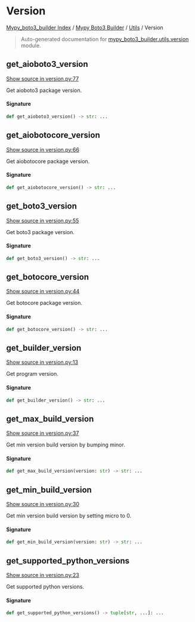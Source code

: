 # Version

[Mypy_boto3_builder Index](../../README.md#mypy_boto3_builder-index) / [Mypy Boto3 Builder](../index.md#mypy-boto3-builder) / [Utils](./index.md#utils) / Version

> Auto-generated documentation for [mypy_boto3_builder.utils.version](https://github.com/youtype/mypy_boto3_builder/blob/main/mypy_boto3_builder/utils/version.py) module.

## get_aioboto3_version

[Show source in version.py:77](https://github.com/youtype/mypy_boto3_builder/blob/main/mypy_boto3_builder/utils/version.py#L77)

Get aioboto3 package version.

#### Signature

```python
def get_aioboto3_version() -> str: ...
```



## get_aiobotocore_version

[Show source in version.py:66](https://github.com/youtype/mypy_boto3_builder/blob/main/mypy_boto3_builder/utils/version.py#L66)

Get aiobotocore package version.

#### Signature

```python
def get_aiobotocore_version() -> str: ...
```



## get_boto3_version

[Show source in version.py:55](https://github.com/youtype/mypy_boto3_builder/blob/main/mypy_boto3_builder/utils/version.py#L55)

Get boto3 package version.

#### Signature

```python
def get_boto3_version() -> str: ...
```



## get_botocore_version

[Show source in version.py:44](https://github.com/youtype/mypy_boto3_builder/blob/main/mypy_boto3_builder/utils/version.py#L44)

Get botocore package version.

#### Signature

```python
def get_botocore_version() -> str: ...
```



## get_builder_version

[Show source in version.py:13](https://github.com/youtype/mypy_boto3_builder/blob/main/mypy_boto3_builder/utils/version.py#L13)

Get program version.

#### Signature

```python
def get_builder_version() -> str: ...
```



## get_max_build_version

[Show source in version.py:37](https://github.com/youtype/mypy_boto3_builder/blob/main/mypy_boto3_builder/utils/version.py#L37)

Get min version build version by bumping minor.

#### Signature

```python
def get_max_build_version(version: str) -> str: ...
```



## get_min_build_version

[Show source in version.py:30](https://github.com/youtype/mypy_boto3_builder/blob/main/mypy_boto3_builder/utils/version.py#L30)

Get min version build version by setting micro to 0.

#### Signature

```python
def get_min_build_version(version: str) -> str: ...
```



## get_supported_python_versions

[Show source in version.py:23](https://github.com/youtype/mypy_boto3_builder/blob/main/mypy_boto3_builder/utils/version.py#L23)

Get supported python versions.

#### Signature

```python
def get_supported_python_versions() -> tuple[str, ...]: ...
```
